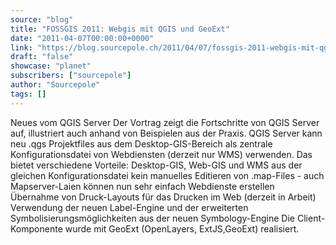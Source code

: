 ```yaml
---
source: "blog"
title: "FOSSGIS 2011: Webgis mit QGIS und GeoExt"
date: "2011-04-07T00:00:00+0000"
link: "https://blog.sourcepole.ch/2011/04/07/fossgis-2011-webgis-mit-qgis-und-geoext/"
draft: "false"
showcase: "planet"
subscribers: ["sourcepole"]
author: "Sourcepole"
tags: []
---
```


Neues vom QGIS Server
Der Vortrag zeigt die Fortschritte von QGIS Server auf, illustriert auch anhand von Beispielen aus der Praxis. QGIS Server kann neu .qgs Projektfiles aus dem Desktop-GIS-Bereich als zentrale Konfigurationsdatei von Webdiensten (derzeit nur WMS) verwenden. Das bietet verschiedene Vorteile:
Desktop-GIS, Web-GIS und WMS aus der gleichen Konfigurationsdatei kein manuelles Editieren von .map-Files - auch Mapserver-Laien können nun sehr einfach Webdienste erstellen Übernahme von Druck-Layouts für das Drucken im Web (derzeit in Arbeit) Verwendung der neuen Label-Engine und der erweiterten Symbolisierungsmöglichkeiten aus der neuen Symbology-Engine Die Client-Komponente wurde mit GeoExt (OpenLayers, ExtJS,GeoExt) realisiert.
